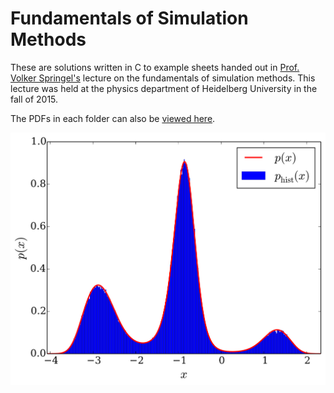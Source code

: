 # Fundamentals of Simulation Methods

These are solutions written in C to example sheets handed out in [Prof. Volker Springel's](https://www.imprs-astro.mpg.de/content/prof-dr-volker-springel) lecture on the fundamentals of simulation methods. This lecture was held at the physics department of Heidelberg University in the fall of 2015.

The PDFs in each folder can also be [viewed here](https://janosh.dev/physics/numeric-simulations).

<img src="sheet 10/Markov Chain/markovchain_histogram.svg" alt="Markov chain histogram">
